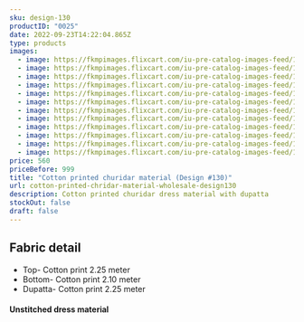 ```yaml
---
sku: design-130
productID: "0025"
date: 2022-09-23T14:22:04.865Z
type: products
images:
  - image: https://fkmpimages.flixcart.com/iu-pre-catalog-images-feed/1663854456184-a8bf6d3e754e4555-65CB2FCFA5773879259A0655F26F8D59
  - image: https://fkmpimages.flixcart.com/iu-pre-catalog-images-feed/1663854442928-a8bf6d3e754e4555-0DEC4CF35CE935BA65CB410700CE3158
  - image: https://fkmpimages.flixcart.com/iu-pre-catalog-images-feed/1665150675419-a8bf6d3e754e4555-DDBBD63DFA903C997E676E34742895AC
  - image: https://fkmpimages.flixcart.com/iu-pre-catalog-images-feed/1665150658158-a8bf6d3e754e4555-D268DABD4E1A6D59B991CDE9D83A053E
  - image: https://fkmpimages.flixcart.com/iu-pre-catalog-images-feed/1665150673878-a8bf6d3e754e4555-911B89B779FFF074F8BD57228DFD5CD0
  - image: https://fkmpimages.flixcart.com/iu-pre-catalog-images-feed/1665150673267-a8bf6d3e754e4555-3C96E98B01D7FB4CC1833167E2A4772A
  - image: https://fkmpimages.flixcart.com/iu-pre-catalog-images-feed/1665150639635-a8bf6d3e754e4555-AF8F6D13931EB16728169CFBB09F3613
  - image: https://fkmpimages.flixcart.com/iu-pre-catalog-images-feed/1665150638865-a8bf6d3e754e4555-83811F3EDFCDA72A229869F3AA1B566D
  - image: https://fkmpimages.flixcart.com/iu-pre-catalog-images-feed/1665150623758-a8bf6d3e754e4555-34D4B0BC13ACF3B3153DFA190A0579DC
  - image: https://fkmpimages.flixcart.com/iu-pre-catalog-images-feed/1665150616952-a8bf6d3e754e4555-10324B0770655F88772A950063AB7FDB
  - image: https://fkmpimages.flixcart.com/iu-pre-catalog-images-feed/1665150607925-a8bf6d3e754e4555-AB7F929A524D3C6ABAD78C0350ED09FD
  - image: https://fkmpimages.flixcart.com/iu-pre-catalog-images-feed/1664623097406-a8bf6d3e754e4555-266ACF76EA3E32B14BE4E160A5C78DDE
price: 560
priceBefore: 999
title: "Cotton printed churidar material (Design #130)"
url: cotton-printed-chridar-material-wholesale-design130
description: Cotton printed churidar dress material with dupatta
stockOut: false
draft: false
---
```

## Fabric detail

* T﻿op- Cotton print 2.25 meter
* Bottom- Cotton print 2.10 meter
* Dupatta- Cotton print 2.25 meter

#### Unstitched dress material